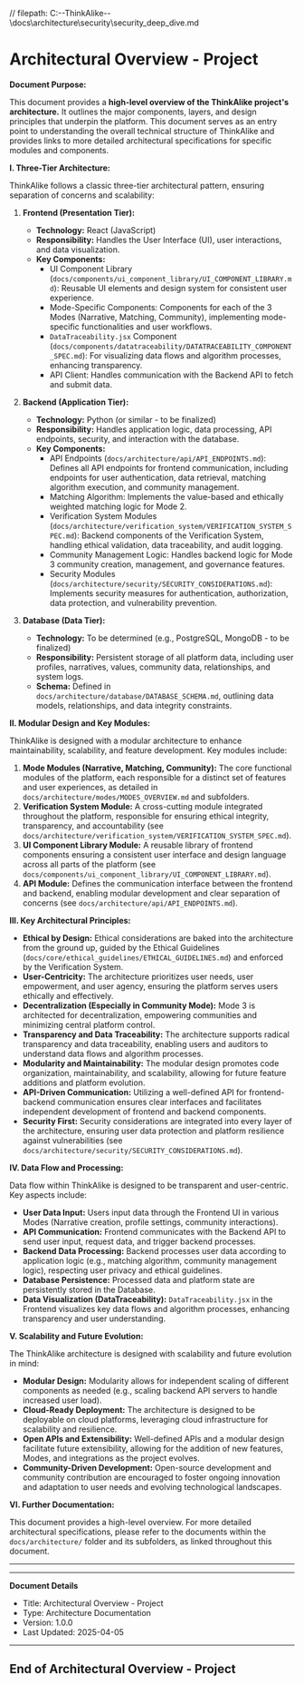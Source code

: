 // filepath: C:\--ThinkAlike--\docs\architecture\security\security_deep_dive.md
# Architectural Overview - Project

**Document Purpose:**

This document provides a **high-level overview of the ThinkAlike project's architecture.** It outlines the major components, layers, and design principles that underpin the platform.  This document serves as an entry point to understanding the overall technical structure of ThinkAlike and provides links to more detailed architectural specifications for specific modules and components.

**I.  Three-Tier Architecture:**

ThinkAlike follows a classic three-tier architectural pattern, ensuring separation of concerns and scalability:

1.  **Frontend (Presentation Tier):**
    *   **Technology:** React (JavaScript)
    *   **Responsibility:**  Handles the User Interface (UI), user interactions, and data visualization.
    *   **Key Components:**
        *   UI Component Library (`docs/components/ui_component_library/UI_COMPONENT_LIBRARY.md`):  Reusable UI elements and design system for consistent user experience.
        *   Mode-Specific Components:  Components for each of the 3 Modes (Narrative, Matching, Community), implementing mode-specific functionalities and user workflows.
        *   `DataTraceability.jsx` Component (`docs/components/datatraceability/DATATRACEABILITY_COMPONENT_SPEC.md`):  For visualizing data flows and algorithm processes, enhancing transparency.
        *   API Client:  Handles communication with the Backend API to fetch and submit data.

2.  **Backend (Application Tier):**
    *   **Technology:** Python (or similar - to be finalized)
    *   **Responsibility:**  Handles application logic, data processing, API endpoints, security, and interaction with the database.
    *   **Key Components:**
        *   API Endpoints (`docs/architecture/api/API_ENDPOINTS.md`):  Defines all API endpoints for frontend communication, including endpoints for user authentication, data retrieval, matching algorithm execution, and community management.
        *   Matching Algorithm:  Implements the value-based and ethically weighted matching logic for Mode 2.
        *   Verification System Modules (`docs/architecture/verification_system/VERIFICATION_SYSTEM_SPEC.md`):  Backend components of the Verification System, handling ethical validation, data traceability, and audit logging.
        *   Community Management Logic:  Handles backend logic for Mode 3 community creation, management, and governance features.
        *   Security Modules (`docs/architecture/security/SECURITY_CONSIDERATIONS.md`):  Implements security measures for authentication, authorization, data protection, and vulnerability prevention.

3.  **Database (Data Tier):**
    *   **Technology:** To be determined (e.g., PostgreSQL, MongoDB - to be finalized)
    *   **Responsibility:**  Persistent storage of all platform data, including user profiles, narratives, values, community data, relationships, and system logs.
    *   **Schema:**  Defined in `docs/architecture/database/DATABASE_SCHEMA.md`, outlining data models, relationships, and data integrity constraints.

**II.  Modular Design and Key Modules:**

ThinkAlike is designed with a modular architecture to enhance maintainability, scalability, and feature development. Key modules include:

1.  **Mode Modules (Narrative, Matching, Community):**  The core functional modules of the platform, each responsible for a distinct set of features and user experiences, as detailed in `docs/architecture/modes/MODES_OVERVIEW.md` and subfolders.
2.  **Verification System Module:**  A cross-cutting module integrated throughout the platform, responsible for ensuring ethical integrity, transparency, and accountability (see `docs/architecture/verification_system/VERIFICATION_SYSTEM_SPEC.md`).
3.  **UI Component Library Module:**  A reusable library of frontend components ensuring a consistent user interface and design language across all parts of the platform (see `docs/components/ui_component_library/UI_COMPONENT_LIBRARY.md`).
4.  **API Module:**  Defines the communication interface between the frontend and backend, enabling modular development and clear separation of concerns (see `docs/architecture/api/API_ENDPOINTS.md`).

**III.  Key Architectural Principles:**

*   **Ethical by Design:**  Ethical considerations are baked into the architecture from the ground up, guided by the Ethical Guidelines (`docs/core/ethical_guidelines/ETHICAL_GUIDELINES.md`) and enforced by the Verification System.
*   **User-Centricity:**  The architecture prioritizes user needs, user empowerment, and user agency, ensuring the platform serves users ethically and effectively.
*   **Decentralization (Especially in Community Mode):**  Mode 3 is architected for decentralization, empowering communities and minimizing central platform control.
*   **Transparency and Data Traceability:**  The architecture supports radical transparency and data traceability, enabling users and auditors to understand data flows and algorithm processes.
*   **Modularity and Maintainability:**  The modular design promotes code organization, maintainability, and scalability, allowing for future feature additions and platform evolution.
*   **API-Driven Communication:**  Utilizing a well-defined API for frontend-backend communication ensures clear interfaces and facilitates independent development of frontend and backend components.
*   **Security First:**  Security considerations are integrated into every layer of the architecture, ensuring user data protection and platform resilience against vulnerabilities (see `docs/architecture/security/SECURITY_CONSIDERATIONS.md`).

**IV.  Data Flow and Processing:**

Data flow within ThinkAlike is designed to be transparent and user-centric. Key aspects include:

*   **User Data Input:** Users input data through the Frontend UI in various Modes (Narrative creation, profile settings, community interactions).
*   **API Communication:** Frontend communicates with the Backend API to send user input, request data, and trigger backend processes.
*   **Backend Data Processing:** Backend processes user data according to application logic (e.g., matching algorithm, community management logic), respecting user privacy and ethical guidelines.
*   **Database Persistence:** Processed data and platform state are persistently stored in the Database.
*   **Data Visualization (DataTraceability):**  `DataTraceability.jsx` in the Frontend visualizes key data flows and algorithm processes, enhancing transparency and user understanding.

**V.  Scalability and Future Evolution:**

The ThinkAlike architecture is designed with scalability and future evolution in mind:

*   **Modular Design:**  Modularity allows for independent scaling of different components as needed (e.g., scaling backend API servers to handle increased user load).
*   **Cloud-Ready Deployment:**  The architecture is designed to be deployable on cloud platforms, leveraging cloud infrastructure for scalability and resilience.
*   **Open APIs and Extensibility:**  Well-defined APIs and a modular design facilitate future extensibility, allowing for the addition of new features, Modes, and integrations as the project evolves.
*   **Community-Driven Development:**  Open-source development and community contribution are encouraged to foster ongoing innovation and adaptation to user needs and evolving technological landscapes.

**VI.  Further Documentation:**

This document provides a high-level overview. For more detailed architectural specifications, please refer to the documents within the `docs/architecture/` folder and its subfolders, as linked throughout this document.

---


---
**Document Details**
- Title: Architectural Overview - Project
- Type: Architecture Documentation
- Version: 1.0.0
- Last Updated: 2025-04-05
---
End of Architectural Overview - Project
---


